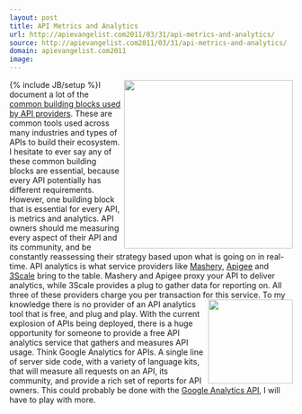```yaml
---
layout: post
title: API Metrics and Analytics
url: http://apievangelist.com2011/03/31/api-metrics-and-analytics/
source: http://apievangelist.com2011/03/31/api-metrics-and-analytics/
domain: apievangelist.com2011
image: 
---
```

{% include JB/setup %}<img src="http://kinlane-productions.s3.amazonaws.com/google-analytics.png"  width="300" align="right" />I document a lot of the <a title="Common Building Blocks Used By API Providers" href="http://blog.apievangelist.com/2011/03/07/api-area-common-building-blocks/">common building blocks used by API providers</a>. These are common tools used across many industries and types of APIs to build their ecosystem.
I hesitate to ever say any of these common building blocks are essential, because every API potentially has different requirements.
However, one building block that is essential for every API, is metrics and analytics.
API owners should me measuring every aspect of their API and its community, and be constantly reassessing their strategy based upon what is going on in real-time.
API analytics is what service providers like <a title="Mashery" href="http://www.mashery.com">Mashery</a>, <a title="Apigee" href="http://www.apigee.com">Apigee</a> and <a href="http://www.3scale.net">3Scale</a> bring to the table. Mashery and Apigee proxy your API to deliver analytics, while 3Scale provides a plug to gather data for reporting on.
All three of these providers charge you per transaction for this service. <img src="http://kinlane-productions.s3.amazonaws.com/Google-Analytics-Charts-Stack.png"  width="150" align="right" /> To my knowledge there is no provider of an API analytics tool that is free, and plug and play.
With the current explosion of APIs being deployed, there is a huge opportunity for someone to provide a free API analytics service that gathers and measures API usage.
Think Google Analytics for APIs. A single line of server side code, with a variety of language kits, that will measure all requests on an API, its community, and provide a rich set of reports for API owners.
This could probably be done with the <a title="Google Analytics API" href="http://code.google.com/apis/analytics/docs/tracking/home.html">Google Analytics API</a>, I will have to play with more.
